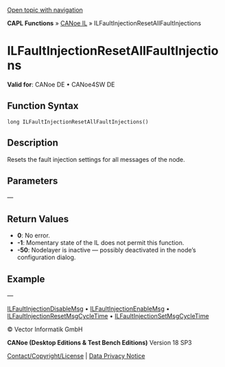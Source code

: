 [Open topic with navigation](../../../../../CANoeDEFamily.htm#Topics/CAPLFunctions/CANoeIL/Functions/CAPLfunctionILFaultInjectionResetAllFaultInjections.md)

**CAPL Functions** » [CANoe IL](../CAPLfunctionsCANoeILOverview.md) » ILFaultInjectionResetAllFaultInjections

# ILFaultInjectionResetAllFaultInjections

**Valid for**: CANoe DE • CANoe4SW DE

## Function Syntax

```
long ILFaultInjectionResetAllFaultInjections()
```

## Description

Resets the fault injection settings for all messages of the node.

## Parameters

—

## Return Values

- **0**: No error.
- **-1**: Momentary state of the IL does not permit this function.
- **-50**: Nodelayer is inactive — possibly deactivated in the node’s configuration dialog.

## Example

—

[ILFaultInjectionDisableMsg](CAPLfunctionILFaultInjectionDisableMsg.md) • [ILFaultInjectionEnableMsg](CAPLfunctionILFaultInjectionEnableMsg.md) • [ILFaultInjectionResetMsgCycleTime](CAPLfunctionILFaultInjectionResetMsgCycleTime.md) • [ILFaultInjectionSetMsgCycleTime](CAPLfunctionILFaultInjectionSetMsgCycleTime.md)

© Vector Informatik GmbH

**CANoe (Desktop Editions & Test Bench Editions)** Version 18 SP3

[Contact/Copyright/License](../../../Shared/ContactCopyrightLicense.md) | [Data Privacy Notice](https://www.vector.com/int/en/company/get-info/privacy-policy/)